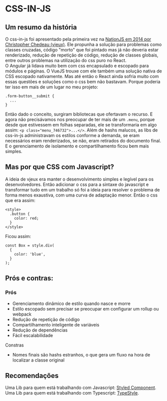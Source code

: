 # CSS-IN-JS

## Um resumo da história

O css-in-js foi apresentado pela primeira vez na [NationJS em 2014 por Christopher Chedeau (vjeux)](https://speakerdeck.com/vjeux/react-css-in-js). Ele propunha
a solução para problemas como classes cruzadas, código "morto" que foi pintado mas já não deveria estar renderizado, redução de repetição de código, redução de classes globais,
entre outros problemas na utilização do css puro no React.  
O Angular já lidava muito bem com css encapsulado e escopado para módulos e páginas. O VueJS trouxe com ele também uma solução nativa de CSS escopado nativamente.
Mas até então o React ainda sofria muito com essas questões e soluções como o css bem não bastavam. Porque poderia ter isso em mais de um lugar no meu projeto:

```
.form-button__submit {
  ...
}
```

Então dado o conceito, surgiram bibliotecas que ofertavam o recurso. E agora não precisávamos nos preocupar de ter mais de um ```.menu```, porque desde que estivessem em folhas
separadas, ele se transformaria em algo assim: ```<p class="menu_746732">...</>```. Além de hashs malucos, as libs de css-in-js administravam os estilos conforme a demanda,
se eram necessários eram renderizados, se não, eram retirados do documento final. E o gerenciamento de isolamento e compartilhamento ficou bem mais simples.

## Mas por que CSS com Javascript? 

A ideia de vjeux era manter o desenvolvimento simples e legível para os desenvolvedores. Então adicionar o css para a sintaxe do javascript e transformar tudo em um trabalho
só foi a ideia para resolver o problema de forma menos exaustiva, com uma curva de adaptação menor. Então o css que era assim:

```
<style>
  .button {
    color: red;
  }
</style>
```

Ficou assim: 

```
const Box = style.div(
  {
    color: 'blue',
  }
);
```

## Prós e contras:

### Prós

- Gerenciamento dinâmico de estilo quando nasce e morre
- Estilo escopado sem precisar se preocupar em configurar um rollup ou webpack
- Redução de repetição de código
- Compartilhamento inteligente de variáveis
- Redução de dependências 
- Fácil escalabilidade

Constras
- Nomes finais são hashs estranhos, o que gera um fluxo na hora de localizar a classe original

## Recomendações

Uma Lib para quem está trabalhando com Javascript: [Styled Component](https://styled-components.com/).  
Uma Lib para quem está trabalhando com Typescript: [TypeStyle](https://github.com/typestyle/typestyle).
